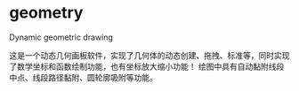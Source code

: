 # geometry
 Dynamic geometric drawing 
 
这是一个动态几何画板软件，实现了几何体的动态创建、拖拽、标准等，同时实现了数学坐标和函数绘制功能，也有坐标放大缩小功能！
绘图中具有自动黏附线段中点、线段路径黏附、圆轮廓吸附等功能。
